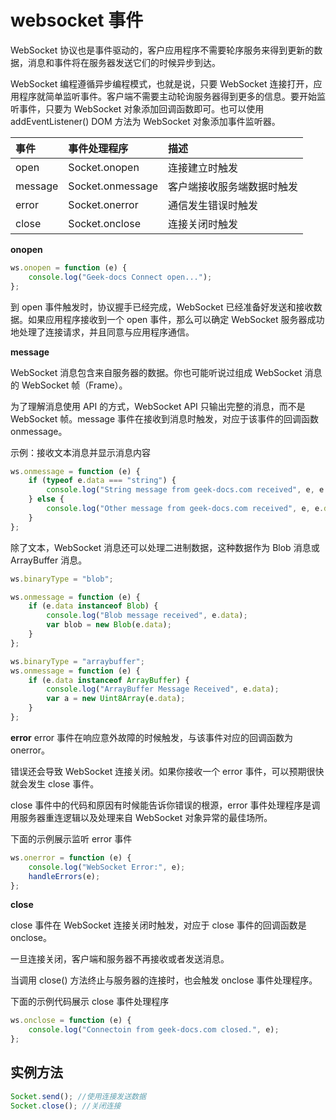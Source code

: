 # websocket 事件

WebSocket 协议也是事件驱动的，客户应用程序不需要轮序服务来得到更新的数据，消息和事件将在服务器发送它们的时候异步到达。

WebSocket 编程遵循异步编程模式，也就是说，只要 WebSocket 连接打开，应用程序就简单监听事件。客户端不需要主动轮询服务器得到更多的信息。要开始监听事件，只要为 WebSocket 对象添加回调函数即可。也可以使用 addEventListener() DOM 方法为 WebSocket 对象添加事件监听器。

| 事件    | 事件处理程序     | 描述                       |
| :------ | :--------------- | :------------------------- |
| open    | Socket.onopen    | 连接建立时触发             |
| message | Socket.onmessage | 客户端接收服务端数据时触发 |
| error   | Socket.onerror   | 通信发生错误时触发         |
| close   | Socket.onclose   | 连接关闭时触发             |

**onopen**

```javascript
ws.onopen = function (e) {
	console.log("Geek-docs Connect open...");
};
```

到 open 事件触发时，协议握手已经完成，WebSocket 已经准备好发送和接收数据。如果应用程序接收到一个 open 事件，那么可以确定 WebSocket 服务器成功地处理了连接请求，并且同意与应用程序通信。

**message**

WebSocket 消息包含来自服务器的数据。你也可能听说过组成 WebSocket 消息的 WebSocket 帧（Frame）。

为了理解消息使用 API 的方式，WebSocket API 只输出完整的消息，而不是 WebSocket 帧。message 事件在接收到消息时触发，对应于该事件的回调函数 onmessage。

示例：接收文本消息并显示消息内容

```javascript
ws.onmessage = function (e) {
	if (typeof e.data === "string") {
		console.log("String message from geek-docs.com received", e, e.data);
	} else {
		console.log("Other message from geek-docs.com received", e, e.data);
	}
};
```

除了文本，WebSocket 消息还可以处理二进制数据，这种数据作为 Blob 消息或 ArrayBuffer 消息。

```javascript
ws.binaryType = "blob";

ws.onmessage = function (e) {
	if (e.data instanceof Blob) {
		console.log("Blob message received", e.data);
		var blob = new Blob(e.data);
	}
};
```

```javascript
ws.binaryType = "arraybuffer";
ws.onmessage = function (e) {
	if (e.data instanceof ArrayBuffer) {
		console.log("ArrayBuffer Message Received", e.data);
		var a = new Uint8Array(e.data);
	}
};
```

**error**
error 事件在响应意外故障的时候触发，与该事件对应的回调函数为 onerror。

错误还会导致 WebSocket 连接关闭。如果你接收一个 error 事件，可以预期很快就会发生 close 事件。

close 事件中的代码和原因有时候能告诉你错误的根源，error 事件处理程序是调用服务器重连逻辑以及处理来自 WebSocket 对象异常的最佳场所。

下面的示例展示监听 error 事件

```javascript
ws.onerror = function (e) {
	console.log("WebSocket Error:", e);
	handleErrors(e);
};
```

**close**

close 事件在 WebSocket 连接关闭时触发，对应于 close 事件的回调函数是 onclose。

一旦连接关闭，客户端和服务器不再接收或者发送消息。

当调用 close() 方法终止与服务器的连接时，也会触发 onclose 事件处理程序。

下面的示例代码展示 close 事件处理程序

```javascript
ws.onclose = function (e) {
	console.log("Connectoin from geek-docs.com closed.", e);
};
```

## 实例方法

```javascript
Socket.send(); //使用连接发送数据
Socket.close(); //关闭连接
```
